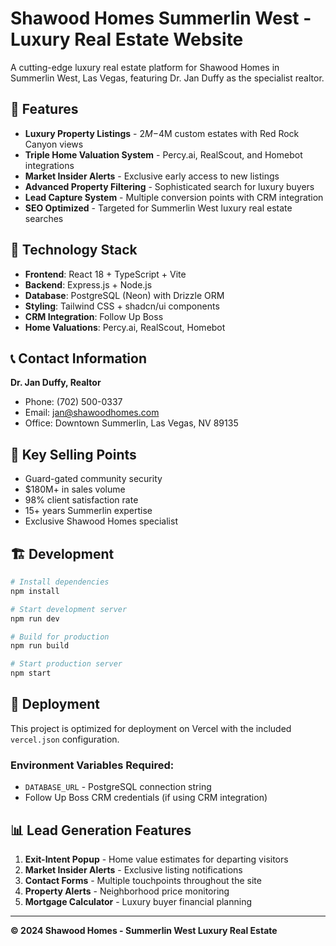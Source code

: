 # Shawood Homes Summerlin West - Luxury Real Estate Website

A cutting-edge luxury real estate platform for Shawood Homes in Summerlin West, Las Vegas, featuring Dr. Jan Duffy as the specialist realtor.

## 🏡 Features

- **Luxury Property Listings** - $2M-$4M custom estates with Red Rock Canyon views
- **Triple Home Valuation System** - Percy.ai, RealScout, and Homebot integrations
- **Market Insider Alerts** - Exclusive early access to new listings
- **Advanced Property Filtering** - Sophisticated search for luxury buyers
- **Lead Capture System** - Multiple conversion points with CRM integration
- **SEO Optimized** - Targeted for Summerlin West luxury real estate searches

## 🚀 Technology Stack

- **Frontend**: React 18 + TypeScript + Vite
- **Backend**: Express.js + Node.js
- **Database**: PostgreSQL (Neon) with Drizzle ORM
- **Styling**: Tailwind CSS + shadcn/ui components
- **CRM Integration**: Follow Up Boss
- **Home Valuations**: Percy.ai, RealScout, Homebot

## 📞 Contact Information

**Dr. Jan Duffy, Realtor**
- Phone: (702) 500-0337
- Email: jan@shawoodhomes.com
- Office: Downtown Summerlin, Las Vegas, NV 89135

## 🌟 Key Selling Points

- Guard-gated community security
- $180M+ in sales volume
- 98% client satisfaction rate
- 15+ years Summerlin expertise
- Exclusive Shawood Homes specialist

## 🏗️ Development

```bash
# Install dependencies
npm install

# Start development server
npm run dev

# Build for production
npm run build

# Start production server
npm start
```

## 🚀 Deployment

This project is optimized for deployment on Vercel with the included `vercel.json` configuration.

### Environment Variables Required:
- `DATABASE_URL` - PostgreSQL connection string
- Follow Up Boss CRM credentials (if using CRM integration)

## 📊 Lead Generation Features

1. **Exit-Intent Popup** - Home value estimates for departing visitors
2. **Market Insider Alerts** - Exclusive listing notifications
3. **Contact Forms** - Multiple touchpoints throughout the site
4. **Property Alerts** - Neighborhood price monitoring
5. **Mortgage Calculator** - Luxury buyer financial planning

---

**© 2024 Shawood Homes - Summerlin West Luxury Real Estate**